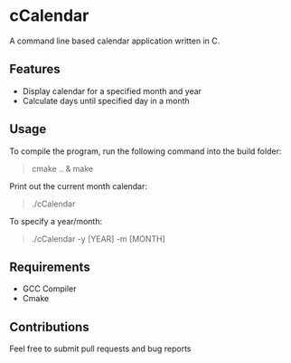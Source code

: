 # cCalendar
A command line based calendar application written in C.

## Features
- Display calendar for a specified month and year
- Calculate days until specified day in a month

## Usage
To compile the program, run the following command into the build folder:
> cmake .. & make

Print out the current month calendar:
> ./cCalendar

To specify a year/month:
> ./cCalendar -y [YEAR] -m [MONTH]

## Requirements
- GCC Compiler
- Cmake

## Contributions
Feel free to submit pull requests and bug reports
